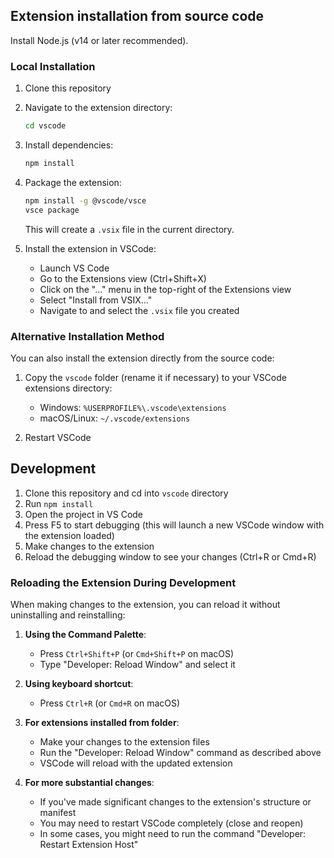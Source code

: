 ## Extension installation from source code

Install Node.js (v14 or later recommended).

### Local Installation

1. Clone this repository
2. Navigate to the extension directory:
   ```bash
   cd vscode
   ```
3. Install dependencies:
   ```bash
   npm install
   ```
4. Package the extension:
   ```bash
   npm install -g @vscode/vsce
   vsce package
   ```
   This will create a `.vsix` file in the current directory.

5. Install the extension in VSCode:
   - Launch VS Code
   - Go to the Extensions view (Ctrl+Shift+X)
   - Click on the "..." menu in the top-right of the Extensions view
   - Select "Install from VSIX..."
   - Navigate to and select the `.vsix` file you created

### Alternative Installation Method

You can also install the extension directly from the source code:

1. Copy the `vscode` folder (rename it if necessary) to your VSCode extensions directory:
   - Windows: `%USERPROFILE%\.vscode\extensions`
   - macOS/Linux: `~/.vscode/extensions`

2. Restart VSCode

## Development

1. Clone this repository and cd into `vscode` directory
2. Run `npm install`
3. Open the project in VS Code
4. Press F5 to start debugging (this will launch a new VSCode window with the extension loaded)
5. Make changes to the extension
6. Reload the debugging window to see your changes (Ctrl+R or Cmd+R)

### Reloading the Extension During Development

When making changes to the extension, you can reload it without uninstalling and reinstalling:

1. **Using the Command Palette**:
   - Press `Ctrl+Shift+P` (or `Cmd+Shift+P` on macOS)
   - Type "Developer: Reload Window" and select it

2. **Using keyboard shortcut**:
   - Press `Ctrl+R` (or `Cmd+R` on macOS)

3. **For extensions installed from folder**:
   - Make your changes to the extension files
   - Run the "Developer: Reload Window" command as described above
   - VSCode will reload with the updated extension

4. **For more substantial changes**:
   - If you've made significant changes to the extension's structure or manifest
   - You may need to restart VSCode completely (close and reopen)
   - In some cases, you might need to run the command "Developer: Restart Extension Host"
